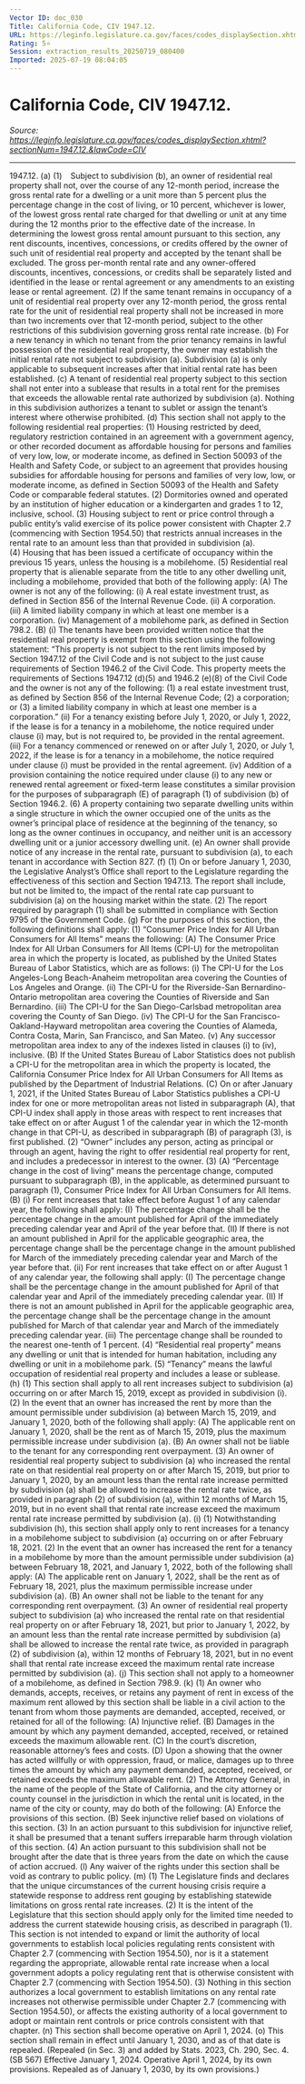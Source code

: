 ```yaml
---
Vector ID: doc_030
Title: California Code, CIV 1947.12.
URL: https://leginfo.legislature.ca.gov/faces/codes_displaySection.xhtml?sectionNum=1947.12.&lawCode=CIV
Rating: 5⭐
Session: extraction_results_20250719_080400
Imported: 2025-07-19 08:04:05
---
```


# California Code, CIV 1947.12.

_Source: https://leginfo.legislature.ca.gov/faces/codes_displaySection.xhtml?sectionNum=1947.12.&lawCode=CIV_

---

1947.12.
(a) (1)   Subject to subdivision (b), an owner of residential real property shall not, over the course of any 12-month period, increase the gross rental rate for a dwelling or a unit more than 5 percent plus the percentage change in the cost of living, or 10 percent, whichever is lower, of the lowest gross rental rate charged for that dwelling or unit at any time during the 12 months prior to the effective date of the increase. In determining the lowest gross rental amount pursuant to this section, any rent discounts, incentives, concessions, or credits offered by the owner of such unit of residential real property and accepted by the tenant shall be excluded. The gross per-month rental rate and any owner-offered discounts, incentives, concessions, or credits shall be separately listed and identified in the lease or rental agreement or any
						amendments to an existing lease or rental agreement.
(2) If the same tenant remains in occupancy of a unit of residential real property over any 12-month period, the gross rental rate for the unit of residential real property shall not be increased in more than two increments over that 12-month period, subject to the other restrictions of this subdivision governing gross rental rate increase.
(b) For a new tenancy in which no tenant from the prior tenancy remains in lawful possession of the residential real property, the owner may establish the initial rental rate not subject to subdivision (a). Subdivision (a) is only applicable to subsequent increases after that initial rental rate has been established.
(c) A tenant of residential real property subject to this section shall not enter into a sublease that results in a total rent for the premises that
						exceeds the allowable rental rate authorized by subdivision (a). Nothing in this subdivision authorizes a tenant to sublet or assign the tenant’s interest where otherwise prohibited.
(d) This section shall not apply to the following residential real properties:
(1) Housing restricted by deed, regulatory restriction contained in an agreement with a government agency, or other recorded document as affordable housing for persons and families of very low, low, or moderate income, as defined in Section 50093 of the Health and Safety Code, or subject to an agreement that provides housing subsidies for affordable housing for persons and families of very low, low, or moderate income, as defined in Section 50093 of the Health and Safety Code or comparable federal statutes.
(2) Dormitories owned and operated by an institution of higher education or a kindergarten
						and grades 1 to 12, inclusive, school.
(3) Housing subject to rent or price control through a public entity’s valid exercise of its police power consistent with Chapter 2.7 (commencing with Section 1954.50) that restricts annual increases in the rental rate to an amount less than that provided in subdivision (a).
(4) Housing that has been issued a certificate of occupancy within the previous 15 years, unless the housing is a mobilehome.
(5) Residential real property that is alienable separate from the title to any other dwelling unit, including a mobilehome, provided that both of the following apply:
(A) The owner is not any of the following:
(i) A real estate investment trust, as defined in Section 856 of the Internal Revenue Code.
(ii) A corporation.
(iii) A limited liability company in which at least one member is a corporation.
(iv) Management of a mobilehome park, as defined in Section 798.2.
(B) (i) The tenants have been provided written notice that the residential real property is exempt from this section using the following statement:
“This property is not subject to the rent limits imposed by Section 1947.12 of the Civil Code and is not subject to the just cause requirements of Section 1946.2 of the Civil Code. This property meets the requirements of Sections 1947.12 (d)(5) and 1946.2 (e)(8) of the Civil Code and the owner is not any of the following: (1) a real estate investment trust, as defined by Section 856 of the Internal Revenue Code; (2) a corporation; or (3) a limited liability company
						in which at least one member is a corporation.”
(ii) For a tenancy existing before July 1, 2020, or July 1, 2022, if the lease is for a tenancy in a mobilehome, the notice required under clause (i) may, but is not required to, be provided in the rental agreement.
(iii) For a tenancy commenced or renewed on or after July 1, 2020, or July 1, 2022, if the lease is for a tenancy in a mobilehome, the notice required under clause (i) must be provided in the rental agreement.
(iv) Addition of a provision containing the notice required under clause (i) to any new or renewed rental agreement or fixed-term lease constitutes a similar provision for the purposes of subparagraph (E) of paragraph (1) of subdivision (b) of Section 1946.2.
(6) A property containing two separate dwelling units within a single
						structure in which the owner occupied one of the units as the owner’s principal place of residence at the beginning of the tenancy, so long as the owner continues in occupancy, and neither unit is an accessory dwelling unit or a junior accessory dwelling unit.
(e) An owner shall provide notice of any increase in the rental rate, pursuant to subdivision (a), to each tenant in accordance with Section 827.
(f) (1) On or before January 1, 2030, the Legislative Analyst’s Office shall report to the Legislature regarding the effectiveness of this section and Section 1947.13. The report shall include, but not be limited to, the impact of the rental rate cap pursuant to subdivision (a) on the housing market within the state.
(2) The report required by paragraph (1) shall be submitted in compliance with Section 9795 of the Government Code.
(g) For the purposes of this section, the following definitions shall apply:
(1) “Consumer Price Index for All Urban Consumers for All Items” means the following:
(A) The Consumer Price Index for All Urban Consumers for All Items (CPI-U) for the metropolitan area in which the property is located, as published by the United States Bureau of Labor Statistics, which are as follows:
(i) The CPI-U for the Los Angeles-Long Beach-Anaheim metropolitan area covering the Counties of Los Angeles and Orange.
(ii) The CPI-U for the Riverside-San Bernardino-Ontario metropolitan area covering the Counties of Riverside and San Bernardino.
(iii) The CPI-U for the San Diego-Carlsbad metropolitan area covering the County of San Diego.
(iv) The CPI-U for the San Francisco-Oakland-Hayward metropolitan area covering the Counties of Alameda, Contra Costa, Marin, San Francisco, and San Mateo.
(v) Any successor metropolitan area index to any of the indexes listed in clauses (i) to (iv), inclusive.
(B) If the United States Bureau of Labor Statistics does not publish a CPI-U for the metropolitan area in which the property is located, the California Consumer Price Index for All Urban Consumers for All Items as published by the Department of Industrial Relations.
(C) On or after January 1, 2021, if the United States Bureau of Labor Statistics publishes a CPI-U index for one or more metropolitan areas not listed in subparagraph (A), that CPI-U index shall apply in those areas with respect to rent increases that take effect on or after August 1 of the calendar year in
						which the 12-month change in that CPI-U, as described in subparagraph (B) of paragraph (3), is first published.
(2) “Owner” includes any person, acting as principal or through an agent, having the right to offer residential real property for rent, and includes a predecessor in interest to the owner.
(3) (A) “Percentage change in the cost of living” means the percentage change, computed pursuant to subparagraph (B), in the applicable, as determined pursuant to paragraph (1), Consumer Price Index for All Urban Consumers for All Items.
(B) (i) For rent increases that take effect before August 1 of any calendar year, the following shall apply:
(I) The percentage change shall be the percentage change in the amount published for April of the immediately preceding
						calendar year and April of the year before that.
(II) If there is not an amount published in April for the applicable geographic area, the percentage change shall be the percentage change in the amount published for March of the immediately preceding calendar year and March of the year before that.
(ii) For rent increases that take effect on or after August 1 of any calendar year, the following shall apply:
(I) The percentage change shall be the percentage change in the amount published for April of that calendar year and April of the immediately preceding calendar year.
(II) If there is not an amount published in April for the applicable geographic area, the percentage change shall be the percentage change in the amount published for March of that calendar year and March of the immediately preceding
						calendar year.
(iii) The percentage change shall be rounded to the nearest one-tenth of 1 percent.
(4) “Residential real property” means any dwelling or unit that is intended for human habitation, including any dwelling or unit in a mobilehome park.
(5) “Tenancy” means the lawful occupation of residential real property and includes a lease or sublease.
(h) (1) This section shall apply to all rent increases subject to subdivision (a) occurring on or after March 15, 2019, except as provided in subdivision (i).
(2) In the event that an owner has increased the rent by more than the amount permissible under subdivision (a) between March 15, 2019, and January 1, 2020, both of the following shall apply:
(A) The applicable rent on January 1, 2020, shall be the rent as of March 15, 2019, plus the maximum permissible increase under subdivision (a).
(B) An owner shall not be liable to the tenant for any corresponding rent overpayment.
(3) An owner of residential real property subject to subdivision (a) who increased the rental rate on that residential real property on or after March 15, 2019, but prior to January 1, 2020, by an amount less than the rental rate increase permitted by subdivision (a) shall be allowed to increase the rental rate twice, as provided in paragraph (2) of subdivision (a), within 12 months of March 15, 2019, but in no event shall that rental rate increase exceed the maximum rental rate increase permitted by subdivision (a).
(i) (1) Notwithstanding subdivision (h), this section shall apply
						only to rent increases for a tenancy in a mobilehome subject to subdivision (a) occurring on or after February 18, 2021.
(2) In the event that an owner has increased the rent for a tenancy in a mobilehome by more than the amount permissible under subdivision (a) between February 18, 2021, and January 1, 2022, both of the following shall apply:
(A) The applicable rent on January 1, 2022, shall be the rent as of February 18, 2021, plus the maximum permissible increase under subdivision (a).
(B) An owner shall not be liable to the tenant for any corresponding rent overpayment.
(3) An owner of residential real property subject to subdivision (a) who increased the rental rate on that residential real property on or after February 18, 2021, but prior to January 1, 2022, by an amount less than the rental rate
						increase permitted by subdivision (a) shall be allowed to increase the rental rate twice, as provided in paragraph (2) of subdivision (a), within 12 months of February 18, 2021, but in no event shall that rental rate increase exceed the maximum rental rate increase permitted by subdivision (a).
(j) This section shall not apply to a homeowner of a mobilehome, as defined in Section 798.9.
(k) (1) An owner who demands, accepts, receives, or retains any payment of rent in excess of the maximum rent allowed by this section shall be liable in a civil action to the tenant from whom those payments are demanded, accepted, received, or retained for all of the following:
(A) Injunctive relief.
(B) Damages in the amount by which any payment demanded, accepted, received, or retained exceeds the
						maximum allowable rent.
(C) In the court’s discretion, reasonable attorney’s fees and costs.
(D) Upon a showing that the owner has acted willfully or with oppression, fraud, or malice, damages up to three times the amount by which any payment demanded, accepted, received, or retained exceeds the maximum allowable rent.
(2) The Attorney General, in the name of the people of the State of California, and the city attorney or county counsel in the jurisdiction in which the rental unit is located, in the name of the city or county, may do both of the following:
(A) Enforce the provisions of this section.
(B) Seek injunctive relief based on violations of this section.
(3) In an action pursuant to this
						subdivision for injunctive relief, it shall be presumed that a tenant suffers irreparable harm through violation of this section.
(4) An action pursuant to this subdivision shall not be brought after the date that is three years from the date on which the cause of action accrued.
(l) Any waiver of the rights under this section shall be void as contrary to public policy.
(m) (1) The Legislature finds and declares that the unique circumstances of the current housing crisis require a statewide response to address rent gouging by establishing statewide limitations on gross rental rate increases.
(2) It is the intent of the Legislature that this section should apply only for the limited time needed to address the current statewide housing crisis, as described in paragraph (1). This
						section is not intended to expand or limit the authority of local governments to establish local policies regulating rents consistent with Chapter 2.7 (commencing with Section 1954.50), nor is it a statement regarding the appropriate, allowable rental rate increase when a local government adopts a policy regulating rent that is otherwise consistent with Chapter 2.7 (commencing with Section 1954.50).
(3) Nothing in this section authorizes a local government to establish limitations on any rental rate increases not otherwise permissible under Chapter 2.7 (commencing with Section 1954.50), or affects the existing authority of a local government to adopt or maintain rent controls or price controls consistent with that chapter.
(n) This section shall become operative on April 1, 2024.
(o) This section shall remain in effect until January 1, 2030, and as of that date is repealed.
(Repealed (in Sec. 3) and added by Stats. 2023, Ch. 290, Sec. 4.   (SB 567)   Effective January 1, 2024.   Operative April 1, 2024, by its own provisions.   Repealed as of January 1, 2030, by its own provisions.)